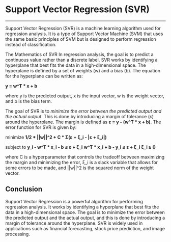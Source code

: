 
# Support Vector Regression (SVR)
-------------------------------------------------------------------------------------------------------------------------------------------------------------------------
Support Vector Regression (SVR) is a machine learning algorithm used for regression analysis. It is a type of Support Vector Machine (SVM) that uses the same basic principles of SVM but is designed to perform regression instead of classification.

The Mathematics of SVR
In regression analysis, the goal is to predict a continuous value rather than a discrete label. SVR works by identifying a hyperplane that best fits the data in a high-dimensional space. The hyperplane is defined by a set of weights (w) and a bias (b). The equation for the hyperplane can be written as:

**y = w^T * x + b**

where y is the predicted output, x is the input vector, w is the weight vector, and b is the bias term.

The goal of SVR is to _minimize the error between the predicted output and the actual output_. This is done by introducing a margin of tolerance (ε) around the hyperplane. The margin is defined as **ε = y - (w^T * x + b)**. The error function for SVR is given by:

minimize **1/2 * ||w||^2 + C * Σ(ε + ξ_i - |ε + ξ_i|)**

subject to **y_i - w^T * x_i - b ≤ ε + ξ_i**
**w^T * x_i + b - y_i ≤ ε + ξ_i**
**ξ_i ≥ 0**

where C is a hyperparameter that controls the tradeoff between maximizing the margin and minimizing the error, ξ_i is a slack variable that allows for some errors to be made, and ||w||^2 is the squared norm of the weight vector.

## Conclusion
Support Vector Regression is a powerful algorithm for performing regression analysis. It works by identifying a hyperplane that best fits the data in a high-dimensional space. The goal is to minimize the error between the predicted output and the actual output, and this is done by introducing a margin of tolerance around the hyperplane. SVR is widely used in applications such as financial forecasting, stock price prediction, and image processing.

